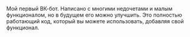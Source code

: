 Мой первый ВК-бот. Написано с многими недочетами и малым функционалом, но в будущем его можно улучшить.
Это полностью работающий код, который вы можете использовать, добавляя свой функционал.
